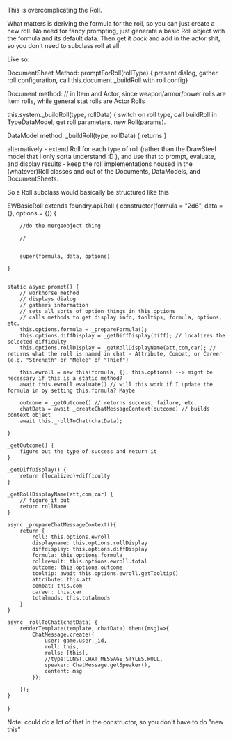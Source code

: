 This is overcomplicating the Roll. 

What matters is deriving the formula for the roll, so you can just create a new roll. No need for fancy prompting, just generate a basic Roll object with the formula and its default data. Then get it *back* and add in the actor shit, so you don't need to subclass roll at all.

Like so:

DocumentSheet Method: promptForRoll(rollType) { present dialog, gather roll configuration, call this.document._buildRoll with roll config}

Document method: 
// in Item and Actor, since weapon/armor/power rolls are Item rolls, while general stat rolls are Actor Rolls

this.system._buildRoll(type, rollData) { switch on roll type, call buildRoll in TypeDataModel, get roll parameters, new Roll(params).


DataModel method: _buildRoll(type, rollData) { returns }

alternatively - extend Roll for each type of roll (rather than the DrawSteel model that I only sorta understand :D ), and use that to prompt, evaluate, and display results - keep the roll implementations housed in the (whatever)Roll classes and out of the Documents, DataModels, and DocumentSheets. 

So a Roll subclass would basically be structured like this

EWBasicRoll extends foundry.api.Roll {
    constructor(formula = "2d6", data = {}, options = {}) {
        
        //do the mergeobject thing

        // 


        super(formula, data, options)

    }


    static async prompt() {
        // workhorse method
        // displays dialog
        // gathers information
        // sets all sorts of option things in this.options
        // calls methods to get display info, tooltips, formula, options, etc.
        this.options.formula = _prepareFormula();
        this.options.diffDisplay = _getDiffDisplay(diff); // localizes the selected difficulty
        this.options.rollDisplay = _getRollDisplayName(att,com,car); // returns what the roll is named in chat - Attribute, Combat, or Career (e.g. "Strength" or "Melee" of "Thief")
        
        this.ewroll = new this(formula, {}, this.options) --> might be necessary if this is a static method?
        await this.ewroll.evaluate() // will this work if I update the formula in by setting this.formula? Maybe

        outcome = _getOutcome() // returns success, failure, etc.
        chatData = await _createChatMessageContext(outcome) // builds context object
        await this._rollToChat(chatData);
        
    }

    _getOutcome() {
        figure out the type of success and return it
    }

    _getDiffDisplay() {
        return (localized)+difficulty
    }

    _getRollDisplayName(att,com,car) {
        // figure it out
        return rollName
    }

    async _prepareChatMessageContext(){
        return {
            roll: this.options.ewroll
            displayname: this.options.rollDisplay
            diffdisplay: this.options.diffDisplay
            formula: this.options.formula
            rollresult: this.options.ewroll.total
            outcome: this.options.outcome
            tooltip: await this.options.ewroll.getTooltip()
            attribute: this.att
            combat: this.com
            career: this.car
            totalmods: this.totalmods
        }
    }

    async _rollToChat(chatData) {
        renderTemplate(template, chatData).then((msg)=>{
            ChatMessage.create({
                user: game.user._id,
                roll: this,
                rolls: [this],
                //type:CONST.CHAT_MESSAGE_STYLES.ROLL,
                speaker: ChatMessage.getSpeaker(),
                content: msg
            });
            
        });
    }



}

Note: could do a lot of that in the constructor, so you don't have to do "new this"